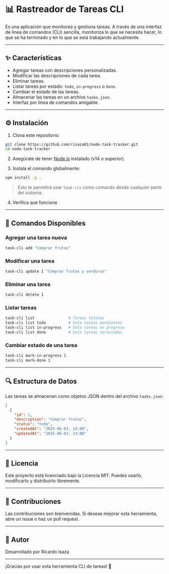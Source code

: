 # 📊 Rastreador de Tareas CLI

Es una aplicación que monitorea y gestiona tareas. A través de una interfaz de línea de comandos (CLI) sencilla, monitoriza lo que se necesita hacer, lo que se ha terminado y en lo que se está trabajando actualmente.

---

## ✨ Características

- Agregar tareas con descripciones personalizadas.
- Modificar las descripciones de cada tarea.
- Eliminar tareas.
- Listar tareas por estado: `todo`, `in-progress` o `done`.
- Cambiar el estado de las tareas.
- Almacenar las tareas en un archivo `tasks.json`.
- Interfaz por línea de comandos amigable.

---

## ⚙️ Instalación

1. Clona este repositorio:

```bash
git clone https://github.com/risaza01/node-task-tracker.git
cd node-task-tracker
```

2. Asegúrate de tener [Node.js](https://nodejs.org) instalado (v14 o superior).

3. Instala el comando globalmente:

```bash
npm install -g .
```

> Esto te permitirá usar `task-cli` como comando desde cualquier parte del sistema.

4. Verifica que funcione

---

## 📖 Comandos Disponibles

### Agregar una tarea nueva

```bash
task-cli add "Comprar frutas"
```

### Modificar una tarea

```bash
task-cli update 1 "Comprar frutas y verduras"
```

### Eliminar una tarea

```bash
task-cli delete 1
```

### Listar tareas

```bash
task-cli list               # Tareas totales
task-cli list todo          # Solo tareas pendientes
task-cli list in-progress   # Solo tareas en progreso
task-cli list done          # Solo tareas terminadas
```

### Cambiar estado de una tarea

```bash
task-cli mark-in-progress 1
task-cli mark-done 1
```

---

## 🔍 Estructura de Datos

Las tareas se almacenan como objetos JSON dentro del archivo `tasks.json`:

```json
[
  {
    "id": 1,
    "description": "Comprar frutas",
    "status": "todo",
    "createdAt": "2025-06-03, 14:00",
    "updatedAt": "2025-06-03, 14:00"
  }
]
```

---

## 📗 Licencia

Este proyecto está licenciado bajo la Licencia MIT. Puedes usarlo, modificarlo y distribuirlo libremente.

---

## 💬 Contribuciones

Las contribuciones son bienvenidas. Si deseas mejorar esta herramienta, abre un issue o haz un pull request.

---

## 🚀 Autor

Desarrollado por Ricardo Isaza

---

¡Gracias por usar esta herramienta CLI de tareas! 🚀
